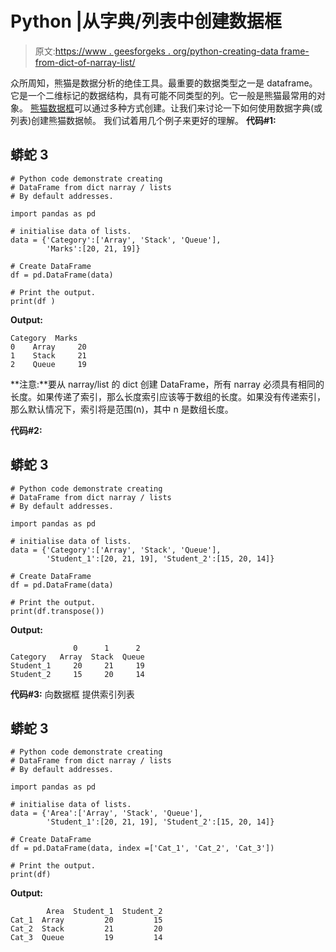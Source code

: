 # Python |从字典/列表中创建数据框

> 原文:[https://www . geesforgeks . org/python-creating-data frame-from-dict-of-narray-list/](https://www.geeksforgeeks.org/python-creating-dataframe-from-dict-of-narray-lists/)

众所周知，熊猫是数据分析的绝佳工具。最重要的数据类型之一是 dataframe。它是一个二维标记的数据结构，具有可能不同类型的列。它一般是熊猫最常用的对象。
[熊猫数据框](https://www.geeksforgeeks.org/python-pandas-dataframe/)可以通过多种方式创建。让我们来讨论一下如何使用数据字典(或列表)创建熊猫数据帧。
我们试着用几个例子来更好的理解。
**代码#1:**

## 蟒蛇 3

```
# Python code demonstrate creating
# DataFrame from dict narray / lists
# By default addresses.

import pandas as pd

# initialise data of lists.
data = {'Category':['Array', 'Stack', 'Queue'],
        'Marks':[20, 21, 19]}

# Create DataFrame
df = pd.DataFrame(data)

# Print the output.
print(df )
```

**Output:** 

```
Category  Marks
0    Array     20
1    Stack     21
2    Queue     19
```

**注意:**要从 narray/list 的 dict 创建 DataFrame，所有 narray 必须具有相同的长度。如果传递了索引，那么长度索引应该等于数组的长度。如果没有传递索引，那么默认情况下，索引将是范围(n)，其中 n 是数组长度。

**代码#2:**

## 蟒蛇 3

```
# Python code demonstrate creating
# DataFrame from dict narray / lists
# By default addresses.

import pandas as pd

# initialise data of lists.
data = {'Category':['Array', 'Stack', 'Queue'],
        'Student_1':[20, 21, 19], 'Student_2':[15, 20, 14]}

# Create DataFrame
df = pd.DataFrame(data)

# Print the output.
print(df.transpose())
```

**Output:** 

```
              0      1      2
Category   Array  Stack  Queue
Student_1     20     21     19
Student_2     15     20     14
```

**代码#3:** 向数据框
提供索引列表

## 蟒蛇 3

```
# Python code demonstrate creating
# DataFrame from dict narray / lists
# By default addresses.

import pandas as pd

# initialise data of lists.
data = {'Area':['Array', 'Stack', 'Queue'],
        'Student_1':[20, 21, 19], 'Student_2':[15, 20, 14]}

# Create DataFrame
df = pd.DataFrame(data, index =['Cat_1', 'Cat_2', 'Cat_3'])

# Print the output.
print(df)
```

**Output:** 

```
        Area  Student_1  Student_2
Cat_1  Array         20         15
Cat_2  Stack         21         20
Cat_3  Queue         19         14
```